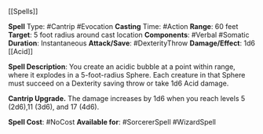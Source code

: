 [[Spells]]

**Spell** Type: #Cantrip #Evocation
**Casting** Time: #Action
**Range**: 60 feet
**Target**: 5 foot radius around cast location
**Components**: #Verbal #Somatic
**Duration**: Instantaneous
**Attack/Save**: #DexterityThrow
**Damage/Effect**: 1d6 [[Acid]]

**Spell Description**: 
	You create an acidic bubble at a point within range, where it explodes in a 5-foot-radius Sphere. Each creature in that Sphere must succeed on a Dexterity saving throw or take 1d6 Acid damage.

**Cantrip Upgrade.** The damage increases by 1d6
when you reach levels 5 (2d6),11 (3d6), and 17 (4d6).

**Spell Cost**: #NoCost
**Available for**: #SorcererSpell #WizardSpell